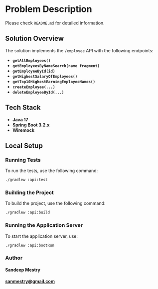 # Problem Description

Please check `README.md` for detailed information.

## Solution Overview

The solution implements the `/employee` API with the following endpoints:

- **`getAllEmployees()`**
- **`getEmployeesByNameSearch(name fragment)`**
- **`getEmployeeById(id)`**
- **`getHighestSalaryOfEmployees()`**
- **`getTop10HighestEarningEmployeeNames()`**
- **`createEmployee(...)`**
- **`deleteEmployeeById(...)`**

## Tech Stack

- **Java 17**
- **Spring Boot 3.2.x**
- **Wiremock**

## Local Setup

### Running Tests

To run the tests, use the following command:

```bash
./gradlew :api:test
```

### Building the Project

To build the project, use the following command:

```bash
./gradlew :api:build
```

### Running the Application Server

To start the application server, use:

```bash
./gradlew :api:bootRun
```

### Author
#### Sandeep Mestry
#### sanmestry@gmail.com